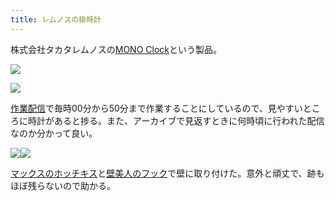 ```yaml
---
title: レムノスの掛時計
---
```

株式会社タカタレムノスの[MONO Clock](https://www.amazon.co.jp/dp/B004UIT8BK)という製品。

![](https://lh3.googleusercontent.com/XCX_vSPuXM9GdtSoBKaouMvCL4dCdz0mBT3y4VtNwFfFtypkFiNnSN7w05MAQrFVRtTN6AY0hEwW4DSRFHPDajAorDTMM29VgjogloH80fNClysQdjsOmEdzKQK6YVHHNqZ47wnkjhkhITHsctGvWQ)

![](https://lh6.googleusercontent.com/BcGLGE6nS8bDzw3XXPsiyHa_rylBN7rlgyWwB6HUFtc-MnrTX_9zywFd-H6UzaLNXSy4augEp27HLPX7eP_ahw1wQytxeTpZVM04d_dVLiGoRPl9BuF3ZOYGY1u3cWRcTQBo_ueKS6mtXaWvoxXR5Q)

[作業配信](https://www.youtube.com/channel/UC5s-KpSDGzxWPWNv94PnJHw)で毎時00分から50分まで作業することにしているので、見やすいところに時計があると捗る。また、アーカイブで見返すときに何時頃に行われた配信なのか分かって良い。

![](https://lh4.googleusercontent.com/lrHcp-I-9ft91Io3b_7YLuCk1J4rNkKocWG-K_n_Kn9Myq2zZCjIA36iEMTZHFgRZKHZ2h4tl2gcWdu7_Tc3AgugLNt0ZdS81oCNwAYhg5IVytD3-NguGUyFmoN5q6vKpm1B6N12sFNLI_l7thoWvw)![](https://lh4.googleusercontent.com/cVbko9pjQz5tEJH6P9aiClxIrBi2-U7_r__2we1J-oYCBFNK9nJFJhWU_TsJtha7zhbiwSCACYSkiyk5QsGhQSMfggLUHXGvPuG8c-9GgAmcXmEmArszZgpgR2z1LBH2WiVkdo1gykhkBJ8IBCPWAw)

[マックスのホッチキス](https://www.amazon.co.jp/dp/B000O9WRWG)と[壁美人のフック](https://www.amazon.co.jp/dp/B00CU78TDG)で壁に取り付けた。意外と頑丈で、跡もほぼ残らないので助かる。
